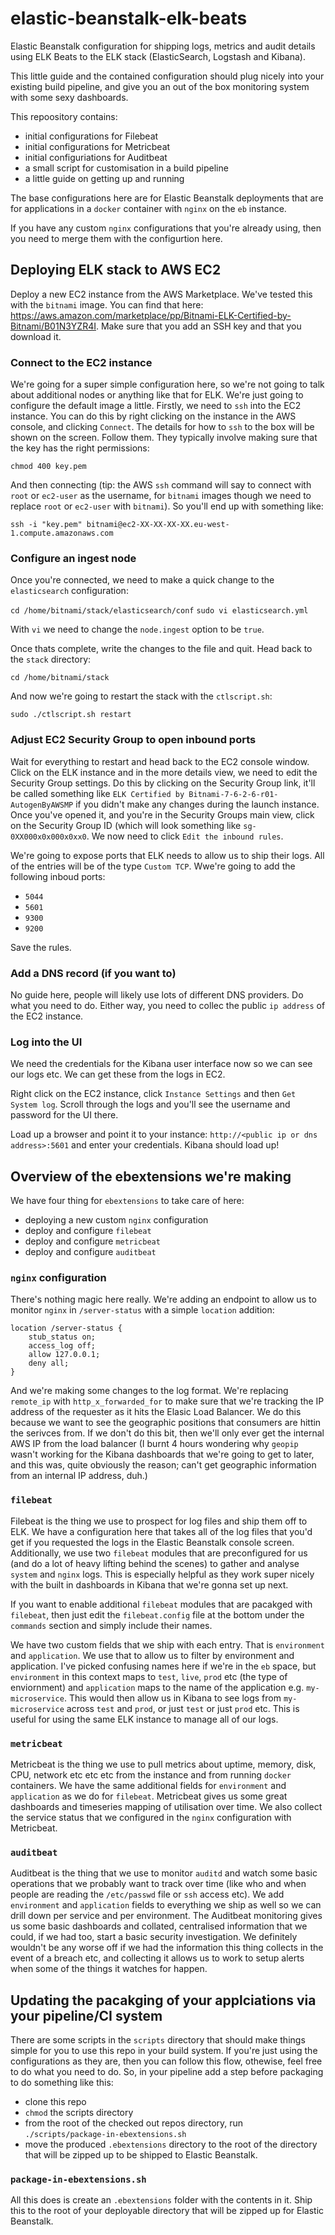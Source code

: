 # elastic-beanstalk-elk-beats
Elastic Beanstalk configuration for shipping logs, metrics and audit details using ELK Beats to the ELK stack (ElasticSearch, Logstash and Kibana).

This little guide and the contained configuration should plug nicely into your existing build pipeline, and give you an out of the box monitoring system with some sexy dashboards.

This repoository contains:

- initial configurations for Filebeat
- initial configurations for Metricbeat
- initial configuriations for Auditbeat
- a small script for customisation in a build pipeline
- a little guide on getting up and running

The base configurations here are for Elastic Beanstalk deployments that are for applications in a `docker` container with `nginx` on the `eb` instance.

If you have any custom `nginx` configurations that you're already using, then you need to merge them with the configurtion here.

## Deploying ELK stack to AWS EC2

Deploy a new EC2 instance from the AWS Marketplace.  We've tested this with the `bitnami` image.  You can find that here: https://aws.amazon.com/marketplace/pp/Bitnami-ELK-Certified-by-Bitnami/B01N3YZR4I.
Make sure that you add an SSH key and that you download it.

### Connect to the EC2 instance

We're going for a super simple configuration here, so we're not going to talk about additional nodes or anything like that for ELK.  We're just going to configure the default image a little.  Firstly, we need to 
`ssh` into the EC2 instance.  You can do this by right clicking on the instance in the AWS console, and clicking `Connect`.  The details for how to `ssh` to the box
will be shown on the screen.  Follow them.  They typically involve making sure that the key has the right permissions:

`chmod 400 key.pem`

And then connecting (tip: the AWS `ssh` command will say to connect with `root` or `ec2-user` as the username, for `bitnami` images though we need to replace `root` or `ec2-user` with `bitnami`).  So you'll end up with something like:

`ssh -i "key.pem" bitnami@ec2-XX-XX-XX-XX.eu-west-1.compute.amazonaws.com`

### Configure an ingest node

Once you're connected, we need to make a quick change to the `elasticsearch` configuration:

`cd /home/bitnami/stack/elasticsearch/conf`
`sudo vi elasticsearch.yml`

With `vi` we need to change the `node.ingest` option to be `true`.

Once thats complete, write the changes to the file and quit.  Head back to the `stack` directory:

`cd /home/bitnami/stack`

And now we're going to restart the stack with the `ctlscript.sh`:

`sudo ./ctlscript.sh restart`

### Adjust EC2 Security Group to open inbound ports

Wait for everything to restart and head back to the EC2 console window.  Click on the ELK instance and in the more details view, we need to edit the Security Group settings.  Do this
by clicking on the Security Group link, it'll be called something like `ELK Certified by Bitnami-7-6-2-6-r01-AutogenByAWSMP` if you didn't make any changes during the launch instance.  Once you've opened it, and you're in the Security Groups
main view, click on the Security Group ID (which will look something like `sg-0XX000x0x000x0xx0`.  We now need to click `Edit the inbound rules`.

We're going to expose ports that ELK needs to allow us to ship their logs.  All of the entries will be of the type `Custom TCP`.  Wwe're going to add the following inboud ports:

- `5044`
- `5601`
- `9300`
- `9200`

Save the rules.

### Add a DNS record (if you want to)

No guide here, people will likely use lots of different DNS providers.  Do what you need to do.  Either way, you need to collec the public `ip address` of the EC2 instance.

### Log into the UI

We need the credentials for the Kibana user interface now so we can see our logs etc.  We can get these from the logs in EC2.

Right click on the EC2 instance, click `Instance Settings` and then `Get System log`.  Scroll through the logs and you'll see the username and password for the UI there.

Load up a browser and point it to your instance: `http://<public ip or dns address>:5601` and enter your credentials.  Kibana should load up!

## Overview of the ebextensions we're making

We have four thing for `ebextensions` to take care of here:

- deploying a new custom `nginx` configuration
- deploy and configure `filebeat`
- deploy and configure `metricbeat`
- deploy and configure `auditbeat`

### `nginx` configuration

There's nothing magic here really.  We're adding an endpoint to allow us to monitor `nginx` in `/server-status` with a simple `location` addition:

```
location /server-status {
    stub_status on;
    access_log off;
    allow 127.0.0.1;
    deny all;
}
```

And we're making some changes to the log format.  We're replacing `remote_ip` with `http_x_forwarded_for` to make sure that we're tracking the IP address of the requester as it hits the Elasic Load Balancer.  We do this because we want to see the geographic positions that consumers are hittin the serivces from.  If we don't do this bit, then we'll only ever get the internal AWS IP from the load balancer (I burnt 4 hours wondering why `geopip` wasn't working for the Kibana dashboards that we're going to get to later, and this was, quite obviously the reason; can't get geographic information from an internal IP address, duh.)

### `filebeat`

Filebeat is the thing we use to prospect for log files and ship them off to ELK.  We have a configuration here that takes all of the log files that you'd get if you requested the logs in the Elastic Beanstalk console screen.  Additionally, we use two `filebeat` modules that are preconfigured for us (and do a lot of heavy lifting behind the scenes) to gather and analyse `system` and `nginx` logs.  This is especially helpful as they work super nicely with the built in dashboards in Kibana that we're gonna set up next.

If you want to enable additional `filebeat` modules that are pacakged with `filebeat`, then just edit the `filebeat.config` file at the bottom under the `commands` section and simply include their names.

We have two custom fields that we ship with each entry.  That is  `environment` and `application`.  We use that to allow us to filter by environment and application.  I've picked confusing names here if we're in the `eb` space, but `environment` in this context maps to `test`, `live`, `prod` etc (the type of enviornment) and `application` maps to the name of the application e.g. `my-microservice`.  This would then allow us in Kibana to see logs from `my-microservice` across `test` and `prod`, or just `test` or just `prod` etc.  This is useful for using the same ELK instance to manage all of our logs.

### `metricbeat`

Metricbeat is the thing we use to pull metrics about uptime, memory, disk, CPU, network etc etc etc from the instance and from running `docker` containers.  We have the same additional fields for `environment` and `application` as we do for `filebeat`.  Metricbeat gives us some great dashboards and timeseries mapping of utilisation over time.  We also collect the service status that we configured in the `nginx` configuration with Metricbeat.

### `auditbeat`

Auditbeat is the thing that we use to monitor `auditd` and watch some basic operations that we probably want to track over time (like who and when people are reading the `/etc/passwd` file or `ssh` access etc).  We add `environment` and `application` fields to everything we ship as well so we can drill down per service and per environment.  The Auditbeat monitoring gives us some basic dashboards and collated, centralised information that we could, if we had too, start a basic security investigation.  We definitely wouldn't be any worse off if we had the information this thing collects in the event of a breach etc, and collecting it allows us to work to setup alerts when some of the things it watches for happen.


## Updating the pacakging of your applciations via your pipeline/CI system

There are some scripts in the `scripts` directory that should make things simple for you to use this repo in your build system.  If you're just using the configurations as they are, then you can follow this flow, othewise, feel free to do what you need to do.  So, in your pipeline add a step before packaging to do something like this:

- clone this repo
- `chmod` the scripts directory
- from the root of the checked out repos directory, run `./scripts/package-in-ebextensions.sh`
- move the produced `.ebextensions` directory to the root of the directory that will be zipped up to be shipped to Elastic Beanstalk.

### `package-in-ebextensions.sh`

All this does is create an `.ebextensions` folder with the contents in it.  Ship this to the root of your deployable directory that will be zipped up for Elastic Beanstalk.